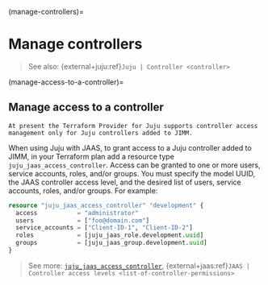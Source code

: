 (manage-controllers)=
# Manage controllers

> See also: {external+juju:ref}`Juju | Controller <controller>`

(manage-access-to-a-controller)=
## Manage access to a controller

```{note}
At present the Terraform Provider for Juju supports controller access management only for Juju controllers added to JIMM.
```

When using Juju with JAAS, to grant access to a Juju controller added to JIMM, in your Terraform plan add a resource type `juju_jaas_access_controller`. Access can be granted to one or more users, service accounts, roles, and/or groups. You must specify the model UUID, the JAAS controller access level, and the desired list of users, service accounts, roles, and/or groups. For example:

```terraform
resource "juju_jaas_access_controller" "development" {
  access           = "administrator"
  users            = ["foo@domain.com"]
  service_accounts = ["Client-ID-1", "Client-ID-2"]
  roles            = [juju_jaas_role.development.uuid]
  groups           = [juju_jaas_group.development.uuid]
}
```

> See more: [`juju_jaas_access_controller`](https://registry.terraform.io/providers/juju/juju/latest/docs/resources/jaas_access_controller), {external+jaas:ref}`JAAS | Controller access levels <list-of-controller-permissions>`